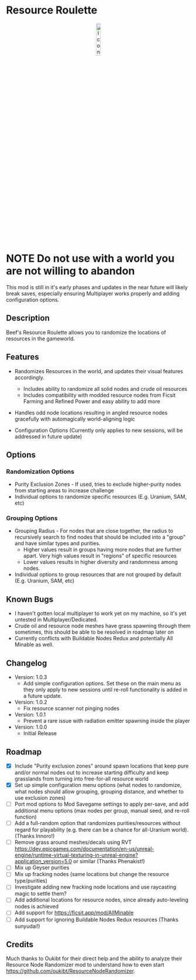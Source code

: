 # Resource Roulette

<p align="center" width="100%">
<img alt="Icon" src="./ResourceRoulette.png" width="15%" />
</p>

# NOTE **Do not use with a world you are not willing to abandon**
This mod is still in it's early phases and updates in the near future will likely break saves, especially ensuring Multiplayer works properly and adding configuration options.

## Description

Beef's Resource Roulette allows you to randomize the locations of resources in the gameworld.

## Features
- Randomizes Resources in the world, and updates their visual features accordingly.
  - Includes ability to randomize all solid nodes and crude oil resources
  - Includes compatibility with modded resource nodes from Ficsit Farming and Refined Power and easy ability to add more

- Handles odd node locations resulting in angled resource nodes gracefully with automagically world-aligning logic
- Configuration Options (Currently only applies to new sessions, will be addressed in future update)

## Options
### Randomization Options
- Purity Exclusion Zones - If used, tries to exclude higher-purity nodes from starting areas to increase challenge
- Individual options to randomize specific resources (E.g. Uranium, SAM, etc)
### Grouping Options
- Grouping Radius - For nodes that are close together, the radius to recursively search to find nodes that should be included into a "group" and have similar types and purities. 
  - Higher values result in groups having more nodes that are further apart. Very high values result in "regions" of specific resources
  - Lower values results in higher diversity and randomness among nodes.
- Individual options to group resources that are not grouped by default (E.g. Uranium, SAM, etc)

## Known Bugs
- I haven't gotten local multiplayer to work yet on my machine, so it's yet untested in Multiplayer/Dedicated.
- Crude oil and resource node meshes have grass spawning through them sometimes, this should be able to be resolved in roadmap later on
- Currently conflicts with Buildable Nodes Redux and potentially All Minable as well.

## Changelog
- Version: 1.0.3
  - Add simple configuration options. Set these on the main menu as they only apply to new sessions until re-roll functionality is added in a future update.
- Version: 1.0.2
  - Fix resource scanner not pinging nodes
- Version: 1.0.1
  - Prevent a rare issue with radiation emitter spawning inside the player
- Version: 1.0.0
  - Initial Release

## Roadmap
- [X] Include "Purity exclusion zones" around spawn locations that keep pure and/or normal nodes out to increase starting difficulty and keep grasslands from turning into free-for-all resource world
- [X] Set up simple configuration menu options (what nodes to randomize, what nodes should allow grouping, grouping distance, and whether to use exclusion zones)
- [ ] Port mod options to Mod Savegame settings to apply per-save, and add additional menu options (max nodes per group, manual seed, and re-roll function)
- [ ] Add a full-random option that randomizes purities/resources without regard for playability (e.g. there can be a chance for all-Uranium world). (Thanks Innoro!)
- [ ] Remove grass around meshes/decals using RVT https://dev.epicgames.com/documentation/en-us/unreal-engine/runtime-virtual-texturing-in-unreal-engine?application_version=5.0 or similar (Thanks Phenakist!)
- [ ] Mix up Geyser purities
- [ ] Mix up fracking nodes (same locations but change the resource type/purities)
- [ ] Investigate adding new fracking node locations and use raycasting magic to settle them?
- [ ] Add additional locations for resource nodes, since already auto-leveling nodes is achieved
- [ ] Add support for https://ficsit.app/mod/AllMinable
- [ ] Add support for ignoring Buildable Nodes Redux resources (Thanks sunyudai!)

## Credits

Much thanks to Oukibt for their direct help and the ability to analyze their Resource Node Randomizer mod to understand how to even start https://github.com/oukibt/ResourceNodeRandomizer.
